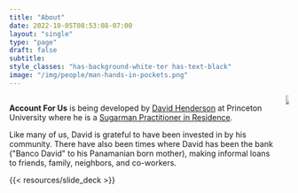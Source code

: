```yaml
---
title: "About"
date: 2022-10-05T08:53:08-07:00
layout: "single"
type: "page"
draft: false
subtitle: 
style_classes: "has-background-white-ter has-text-black"
image: "/img/people/man-hands-in-pockets.png"
---
```


<div class="columns">
    <div class="column">
        <p>
            <strong>Account For Us</strong> is being developed by <a href="https://www.linkedin.com/in/davidihenderson/">David Henderson</a> at Princeton University where he is a <a href="https://behavioralpolicy.princeton.edu/news/inaugural-sugarman-fellows-join-center">Sugarman Practitioner in Residence</a>.
        </p>
        <p> 
            Like many of us, David is grateful to have been invested in by his community. There have also been times where David has been the bank 
            ("Banco David" to his Panamanian born mother), making informal loans to friends, family, neighbors, and co-workers.
        </p>
    </div>
    <div class="column is-one-half has-text-centered">
        <img src="/img/people/man-hands-in-pockets.png">
    </div>
</div>

<div class="block has-text-centered">
    {{< resources/slide_deck >}}
</div>





